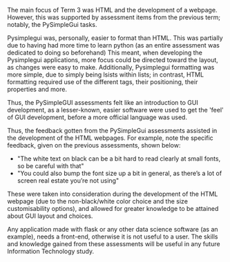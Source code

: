 The main focus of Term 3 was HTML and the development of a webpage. However, this was supported by assessment items from the previous term; notably, the PySimpleGui tasks.

Pysimplegui was, personally, easier to format than HTML. 
This was partially due to having had more time to learn python (as an entire assessment was dedicated to doing so beforehand) This meant, when developing the Pysimplegui applications, more focus could be directed toward the layout, as changes were easy to make. Additionally, Pysimplegui formatting was more simple, due to simply being lsists within lists; in contrast, HTML formatting required use of the different tags, their positioning, their properties and more. 

Thus, the PySimpleGUI assessments felt like an introduction to GUI development, as a lesser-known, easier software were used to get the 'feel' of GUI development, before a more official language was used. 

Thus, the feedback gotten from the PySimpleGui assessments assisted in the development of the HTML webpages. For example, note the specific feedback, given on the previous assessments, shown below:

 - "The white text on black can be a bit hard to read clearly at small fonts, so be careful with that"
 - "You could also bump the font size up a bit in general, as there’s a lot of screen real estate you’re not using"

These were taken into consideration during the development of the HTML webpage (due to the non-black/white color choice and the size customisability options), and allowed for greater knowledge to be attained about GUI layout and choices. 

Any application made with flask or any other data science software (as an example), needs a front-end, otherwise it is not useful to a user. The skills and knowledge gained from these assessments will be useful in any future Information Technology study.